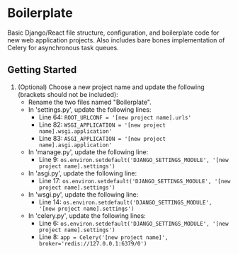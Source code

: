 # Boilerplate
Basic Django/React file structure, configuration, and boilerplate code for new web application projects.
Also includes bare bones implementation of Celery for asynchronous task queues.

## Getting Started
1. (Optional) Choose a new project name and update the following (brackets should not be included):
    * Rename the two files named "Boilerplate".
    * In 'settings.py', update the following lines:
        * Line 64: `ROOT_URLCONF = '[new project name].urls'`
        * Line 82: `WSGI_APPLICATION = '[new project name].wsgi.application'`
        * Line 83: `ASGI_APPLICATION = '[new project name].asgi.application'`
    * In 'manage.py', update the following line:
        * Line 9: `os.environ.setdefault('DJANGO_SETTINGS_MODULE', '[new project name].settings')`
    * In 'asgi.py', update the following line:
        * Line 17: `os.environ.setdefault('DJANGO_SETTINGS_MODULE', '[new project name].settings')`
    * In 'wsgi.py', update the following line:
        * Line 14: `os.environ.setdefault('DJANGO_SETTINGS_MODULE', '[new project name].settings')`
    * In 'celery.py', update the following lines:
        * Line 6: `os.environ.setdefault('DJANGO_SETTINGS_MODULE', '[new project name].settings')`
        * Line 8: `app = Celery('[new project name]', broker='redis://127.0.0.1:6379/0')`